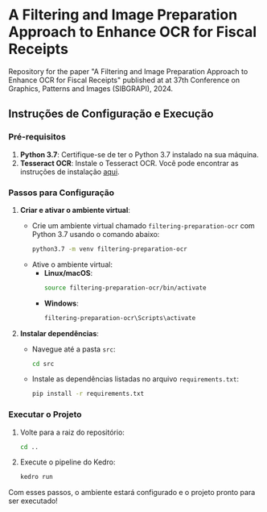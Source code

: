 # A Filtering and Image Preparation Approach to Enhance OCR for Fiscal Receipts

Repository for the paper "A Filtering and Image Preparation Approach to Enhance OCR for Fiscal Receipts" published at at 37th Conference on Graphics, Patterns and Images (SIBGRAPI), 2024.

## Instruções de Configuração e Execução

### Pré-requisitos
1. **Python 3.7**: Certifique-se de ter o Python 3.7 instalado na sua máquina.
2. **Tesseract OCR**: Instale o Tesseract OCR. Você pode encontrar as instruções de instalação [aqui](https://github.com/tesseract-ocr/tesseract).

### Passos para Configuração

1. **Criar e ativar o ambiente virtual**:
   - Crie um ambiente virtual chamado `filtering-preparation-ocr` com Python 3.7 usando o comando abaixo:
     ```bash
     python3.7 -m venv filtering-preparation-ocr
     ```
   - Ative o ambiente virtual:
     - **Linux/macOS**:
       ```bash
       source filtering-preparation-ocr/bin/activate
       ```
     - **Windows**:
       ```bash
       filtering-preparation-ocr\Scripts\activate
       ```

2. **Instalar dependências**:
   - Navegue até a pasta `src`:
     ```bash
     cd src
     ```
   - Instale as dependências listadas no arquivo `requirements.txt`:
     ```bash
     pip install -r requirements.txt
     ```

### Executar o Projeto

1. Volte para a raiz do repositório:
   ```bash
   cd ..
    ```

2. Execute o pipeline do Kedro:

   ```bash
   kedro run
    ```


Com esses passos, o ambiente estará configurado e o projeto pronto para ser executado!

